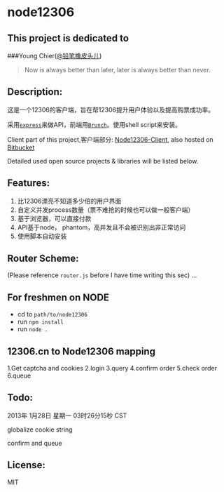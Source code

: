 node12306
=========

## This project is dedicated to

###Young Chier([@铅笔橡皮头儿](http://weibo.com/youngchier))
> Now is always better than later, later is always better than never.

## Description:
 这是一个12306的客户端，旨在帮12306提升用户体验以及提高购票成功率。

 采用[`express`](http://http://expressjs.com/)来做API，前端用[`Brunch`](http://brunch.io)。使用shell script来安装。

 Client part of this project,客户端部分: [Node12306-Client](https://github.com/dotSlashLu/node12306-client), also hosted on [Bitbucket](https://bitbucket.org/lutashi/node12306-client)

 Detailed used open source projects & libraries will be listed below.

## Features:
1.  比12306漂亮不知道多少倍的用户界面
2.  自定义并发process数量（票不难抢的时候也可以做一般客户端）
3.  基于浏览器，可以直接付款
4.  API基于node， phantom，高并发且不会被识别出非正常访问
5.  使用脚本自动安装

## Router Scheme:
(Please reference `router.js` before I have time writing this sec)
...

## For freshmen on NODE
* cd to `path/to/node12306`
* run `npm install`
* run `node .`

## 12306.cn to Node12306 mapping
1.Get captcha and cookies
2.login
3.query
4.confirm order
5.check order
6.queue

## Todo:
2013年 1月28日 星期一 03时26分15秒 CST

  globalize cookie string

  confirm and queue

## License:
MIT

